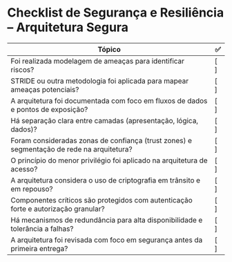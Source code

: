# Checklist de Segurança e Resiliência – Arquitetura Segura

| Tópico                                                                                                  | ✅  |
|----------------------------------------------------------------------------------------------------------|-----|
| Foi realizada modelagem de ameaças para identificar riscos?                                             | [ ] |
| STRIDE ou outra metodologia foi aplicada para mapear ameaças potenciais?                                | [ ] |
| A arquitetura foi documentada com foco em fluxos de dados e pontos de exposição?                        | [ ] |
| Há separação clara entre camadas (apresentação, lógica, dados)?                                         | [ ] |
| Foram consideradas zonas de confiança (trust zones) e segmentação de rede na arquitetura?               | [ ] |
| O princípio do menor privilégio foi aplicado na arquitetura de acesso?                                  | [ ] |
| A arquitetura considera o uso de criptografia em trânsito e em repouso?                                 | [ ] |
| Componentes críticos são protegidos com autenticação forte e autorização granular?                      | [ ] |
| Há mecanismos de redundância para alta disponibilidade e tolerância a falhas?                           | [ ] |
| A arquitetura foi revisada com foco em segurança antes da primeira entrega?                             | [ ] |
